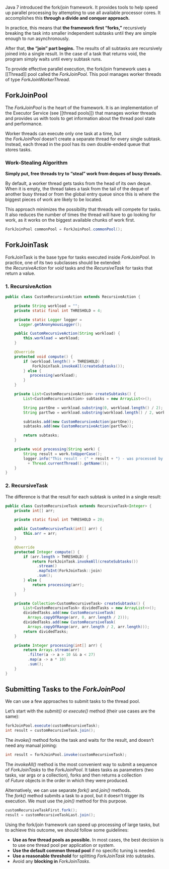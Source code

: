 Java 7 introduced the fork/join framework. It provides tools to help speed up parallel processing by attempting to use all available processor cores. It accomplishes this **through a divide and conquer approach.**

In practice, this means that **the framework first “forks,”** recursively breaking the task into smaller independent subtasks until they are simple enough to run asynchronously.

After that, **the “join” part begins.** The results of all subtasks are recursively joined into a single result. In the case of a task that returns void, the program simply waits until every subtask runs.

To provide effective parallel execution, the fork/join framework uses a [[Thread]] pool called the _ForkJoinPool_. This pool manages worker threads of type _ForkJoinWorkerThread_.

## ForkJoinPool

The _ForkJoinPool_ is the heart of the framework. It is an implementation of the Executor Service (see [[thread pools]]) that manages worker threads and provides us with tools to get information about the thread pool state and performance.

Worker threads can execute only one task at a time, but the _ForkJoinPool_ doesn’t create a separate thread for every single subtask. Instead, each thread in the pool has its own double-ended queue that stores tasks.

### Work-Stealing Algorithm

**Simply put, free threads try to “steal” work from deques of busy threads.**

By default, a worker thread gets tasks from the head of its own deque. When it is empty, the thread takes a task from the tail of the deque of another busy thread or from the global entry queue since this is where the biggest pieces of work are likely to be located.

This approach minimizes the possibility that threads will compete for tasks. It also reduces the number of times the thread will have to go looking for work, as it works on the biggest available chunks of work first.

```java
ForkJoinPool commonPool = ForkJoinPool.commonPool();
```

## ForkJoinTask

ForkJoinTask is the base type for tasks executed inside _ForkJoinPool_.
In practice, one of its two subclasses should be extended: the _RecursiveAction_ for _void_ tasks and the _RecursiveTask_ for tasks that return a value.

### 1. RecursiveAction

```java
public class CustomRecursiveAction extends RecursiveAction {

    private String workload = "";
    private static final int THRESHOLD = 4;

    private static Logger logger = 
      Logger.getAnonymousLogger();

    public CustomRecursiveAction(String workload) {
        this.workload = workload;
    }

    @Override
    protected void compute() {
        if (workload.length() > THRESHOLD) {
            ForkJoinTask.invokeAll(createSubtasks());
        } else {
           processing(workload);
        }
    }

    private List<CustomRecursiveAction> createSubtasks() {
        List<CustomRecursiveAction> subtasks = new ArrayList<>();

        String partOne = workload.substring(0, workload.length() / 2);
        String partTwo = workload.substring(workload.length() / 2, workload.length());

        subtasks.add(new CustomRecursiveAction(partOne));
        subtasks.add(new CustomRecursiveAction(partTwo));

        return subtasks;
    }

    private void processing(String work) {
        String result = work.toUpperCase();
        logger.info("This result - (" + result + ") - was processed by " 
          + Thread.currentThread().getName());
    }
}
```

### 2. RecursiveTask

The difference is that the result for each subtask is united in a single result:

```java
public class CustomRecursiveTask extends RecursiveTask<Integer> {
    private int[] arr;

    private static final int THRESHOLD = 20;

    public CustomRecursiveTask(int[] arr) {
        this.arr = arr;
    }

    @Override
    protected Integer compute() {
        if (arr.length > THRESHOLD) {
            return ForkJoinTask.invokeAll(createSubtasks())
              .stream()
              .mapToInt(ForkJoinTask::join)
              .sum();
        } else {
            return processing(arr);
        }
    }

    private Collection<CustomRecursiveTask> createSubtasks() {
        List<CustomRecursiveTask> dividedTasks = new ArrayList<>();
        dividedTasks.add(new CustomRecursiveTask(
          Arrays.copyOfRange(arr, 0, arr.length / 2)));
        dividedTasks.add(new CustomRecursiveTask(
          Arrays.copyOfRange(arr, arr.length / 2, arr.length)));
        return dividedTasks;
    }

    private Integer processing(int[] arr) {
        return Arrays.stream(arr)
          .filter(a -> a > 10 && a < 27)
          .map(a -> a * 10)
          .sum();
    }
}
```

## Submitting Tasks to the _ForkJoinPool_

We can use a few approaches to submit tasks to the thread pool.

Let’s start with the _submit()_ or _execute()_ method (their use cases are the same):

```java
forkJoinPool.execute(customRecursiveTask);
int result = customRecursiveTask.join();
```

The _invoke()_ method forks the task and waits for the result, and doesn’t need any manual joining:

```java
int result = forkJoinPool.invoke(customRecursiveTask);
```

The _invokeAll()_ method is the most convenient way to submit a sequence of _ForkJoinTasks_ to the _ForkJoinPool_. It takes tasks as parameters (two tasks, var args or a collection), forks and then returns a collection of _Future_ objects in the order in which they were produced.

Alternatively, we can use separate _fork()_ and _join()_ methods. The _fork()_ method submits a task to a pool, but it doesn’t trigger its execution. We must use the _join()_ method for this purpose.

```java
customRecursiveTaskFirst.fork();
result = customRecursiveTaskLast.join();
```

Using the fork/join framework can speed up processing of large tasks, but to achieve this outcome, we should follow some guidelines:

- **Use as few thread pools as possible.** In most cases, the best decision is to use one thread pool per application or system.
- **Use the default common thread pool** if no specific tuning is needed.
- **Use a reasonable threshold** for splitting _ForkJoinTask_ into subtasks.
- Avoid any **blocking in** _ForkJoinTasks_.